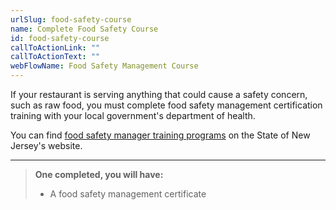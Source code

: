 ```yaml
---
urlSlug: food-safety-course
name: Complete Food Safety Course
id: food-safety-course
callToActionLink: ""
callToActionText: ""
webFlowName: Food Safety Management Course
---
```


If your restaurant is serving anything that could cause a safety concern, such as raw food, you must complete food safety management certification training with your local government's department of health.

You can find [food safety manager training programs](https://www.state.nj.us/health/ceohs/documents/food-drug-safety/fmc_reminder_letter.pdf) on the State of New Jersey's website.

---

> **One completed, you will have:**
>
> - A food safety management certificate
